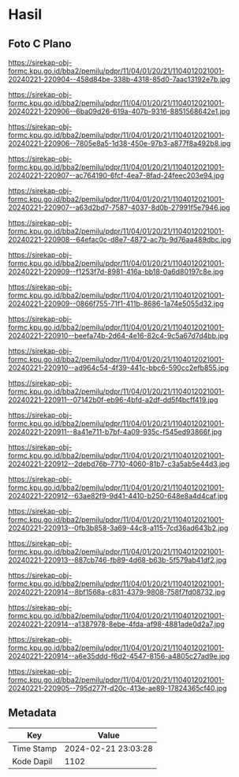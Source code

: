 # Hasil

## Foto C Plano

https://sirekap-obj-formc.kpu.go.id/bba2/pemilu/pdpr/11/04/01/20/21/1104012021001-20240221-220904--458d84be-338b-4318-85d0-7aac13192e7b.jpg

https://sirekap-obj-formc.kpu.go.id/bba2/pemilu/pdpr/11/04/01/20/21/1104012021001-20240221-220906--6ba09d26-619a-407b-9316-8851568642e1.jpg

https://sirekap-obj-formc.kpu.go.id/bba2/pemilu/pdpr/11/04/01/20/21/1104012021001-20240221-220906--7805e8a5-1d38-450e-97b3-a877f8a492b8.jpg

https://sirekap-obj-formc.kpu.go.id/bba2/pemilu/pdpr/11/04/01/20/21/1104012021001-20240221-220907--ac764190-6fcf-4ea7-8fad-24feec203e94.jpg

https://sirekap-obj-formc.kpu.go.id/bba2/pemilu/pdpr/11/04/01/20/21/1104012021001-20240221-220907--a63d2bd7-7587-4037-8d0b-27991f5e7946.jpg

https://sirekap-obj-formc.kpu.go.id/bba2/pemilu/pdpr/11/04/01/20/21/1104012021001-20240221-220908--64efac0c-d8e7-4872-ac7b-9d76aa489dbc.jpg

https://sirekap-obj-formc.kpu.go.id/bba2/pemilu/pdpr/11/04/01/20/21/1104012021001-20240221-220909--f1253f7d-8981-416a-bb18-0a6d80197c8e.jpg

https://sirekap-obj-formc.kpu.go.id/bba2/pemilu/pdpr/11/04/01/20/21/1104012021001-20240221-220909--0866f755-71f1-411b-8686-1a74e5055d32.jpg

https://sirekap-obj-formc.kpu.go.id/bba2/pemilu/pdpr/11/04/01/20/21/1104012021001-20240221-220910--beefa74b-2d64-4e16-82c4-9c5a67d7d4bb.jpg

https://sirekap-obj-formc.kpu.go.id/bba2/pemilu/pdpr/11/04/01/20/21/1104012021001-20240221-220910--ad964c54-4f39-441c-bbc6-590cc2efb855.jpg

https://sirekap-obj-formc.kpu.go.id/bba2/pemilu/pdpr/11/04/01/20/21/1104012021001-20240221-220911--07142b0f-eb96-4bfd-a2df-dd5f4bcff419.jpg

https://sirekap-obj-formc.kpu.go.id/bba2/pemilu/pdpr/11/04/01/20/21/1104012021001-20240221-220911--8a41e711-b7bf-4a09-935c-f545ed93866f.jpg

https://sirekap-obj-formc.kpu.go.id/bba2/pemilu/pdpr/11/04/01/20/21/1104012021001-20240221-220912--2debd76b-7710-4060-81b7-c3a5ab5e44d3.jpg

https://sirekap-obj-formc.kpu.go.id/bba2/pemilu/pdpr/11/04/01/20/21/1104012021001-20240221-220912--63ae82f9-9d41-4410-b250-648e8a4d4caf.jpg

https://sirekap-obj-formc.kpu.go.id/bba2/pemilu/pdpr/11/04/01/20/21/1104012021001-20240221-220913--0fb3b858-3a69-44c8-a115-7cd36ad643b2.jpg

https://sirekap-obj-formc.kpu.go.id/bba2/pemilu/pdpr/11/04/01/20/21/1104012021001-20240221-220913--887cb746-fb89-4d68-b63b-5f579ab41df2.jpg

https://sirekap-obj-formc.kpu.go.id/bba2/pemilu/pdpr/11/04/01/20/21/1104012021001-20240221-220914--8bf1568a-c831-4379-9808-758f7fd08732.jpg

https://sirekap-obj-formc.kpu.go.id/bba2/pemilu/pdpr/11/04/01/20/21/1104012021001-20240221-220914--a1387978-8ebe-4fda-af98-4881ade0d2a7.jpg

https://sirekap-obj-formc.kpu.go.id/bba2/pemilu/pdpr/11/04/01/20/21/1104012021001-20240221-220914--a6e35ddd-f6d2-4547-8156-a4805c27ad9e.jpg

https://sirekap-obj-formc.kpu.go.id/bba2/pemilu/pdpr/11/04/01/20/21/1104012021001-20240221-220905--795d277f-d20c-413e-ae89-17824365cf40.jpg


## Metadata

| Key        | Value               |
| ---------- | ------------------- |
| Time Stamp | 2024-02-21 23:03:28 |
| Kode Dapil | 1102                |



